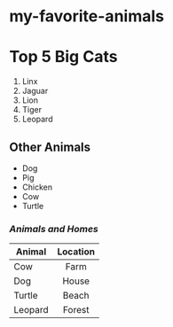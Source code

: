 # my-favorite-animals

# Top 5 Big Cats

1. Linx
1. Jaguar
1. Lion
1. Tiger
1. Leopard

## **Other Animals**

- Dog
- Pig
- Chicken
- Cow
- Turtle

### _Animals and Homes_

| Animal  | Location |
| ------- | :------: |
| Cow     |   Farm   |
| Dog     |  House   |
| Turtle  |  Beach   |
| Leopard |  Forest  |
